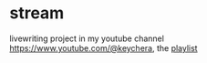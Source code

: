 # stream

livewriting project in my youtube channel 
https://www.youtube.com/@keychera, the [playlist](https://www.youtube.com/playlist?list=PLTp2voRlRQNLUdorUte5Wh5B52VNzP4iu)

